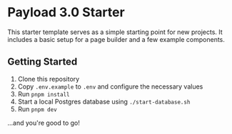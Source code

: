 # Payload 3.0 Starter

This starter template serves as a simple starting point for new projects. It includes a basic setup for a page builder and a few example components.

## Getting Started

1. Clone this repository
2. Copy `.env.example` to `.env` and configure the necessary values
3. Run `pnpm install`
4. Start a local Postgres database using `./start-database.sh`
5. Run `pnpm dev`

...and you're good to go!
